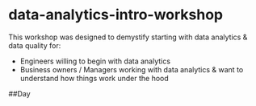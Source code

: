 # data-analytics-intro-workshop
<!-- wp:paragraph -->
<p>This workshop was designed to demystify starting with data analytics &amp; data quality for:</p>
<!-- /wp:paragraph -->

<!-- wp:list -->
<ul><li>Engineers willing to begin with data analytics</li><li>Business owners / Managers working with data analytics &amp; want to understand how things work under the hood</li></ul>
<!-- /wp:list -->

##Day
